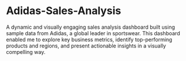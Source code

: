 # Adidas-Sales-Analysis
A dynamic and visually engaging sales analysis dashboard built using sample data from Adidas, a global leader in sportswear. This dashboard enabled me to explore key business metrics, identify top-performing products and regions, and present actionable insights in a visually compelling way.
